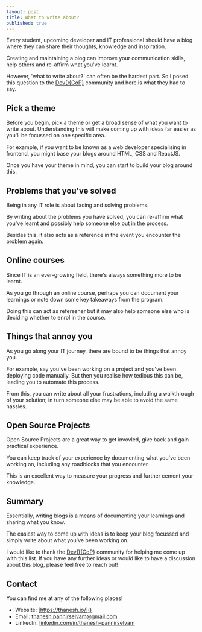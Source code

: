 ```yaml
---
layout: post
title: What to write about?
published: true
---
```

Every student, upcoming developer and IT professional should have a blog where they can share their thoughts, knowledge and inspiration.

Creating and maintaining a blog can improve your communication skills, help others and re-affirm what you've learnt.

However, 'what to write about?' can often be the hardest part. So I posed this question to the [Dev(){CoP}](https://devcop.io/) community and here is what they had to say.

## Pick a theme

Before you begin, pick a theme or get a broad sense of what you want to write about. Understanding this will make coming up with ideas far easier as you'll be focussed on one specific area.

For example, if you want to be known as a web developer specialising in frontend, you might base your blogs around HTML, CSS and ReactJS. 

Once you have your theme in mind, you can start to build your blog around this.

## Problems that you've solved

Being in any IT role is about facing and solving problems.

By writing about the problems you have solved, you can re-affirm what you've learnt and possibly help someone else out in the process.

Besides this, it also acts as a reference in the event you encounter the problem again.

## Online courses

Since IT is an ever-growing field, there's always something more to be learnt.

As you go through an online course, perhaps you can document your learnings or note down some key takeaways from the program.

Doing this can act as referesher but it may also help someone else who is deciding whether to enrol in the course.

## Things that annoy you

As you go along your IT journey, there are bound to be things that annoy you.

For example, say you've been working on a project and you've been deploying code manually. But then you realise how tedious this can be, leading you to automate this process.

From this, you can write about all your frustrations, including a walkthrough of your solution; in turn someone else may be able to avoid the same hassles.

## Open Source Projects 

Open Source Projects are a great way to get invovled, give back and gain practical experience.

You can keep track of your experience by documenting what you've been working on, including any roadblocks that you encounter.

This is an excellent way to measure your progress and further cement your knowledge.

## Summary

Essentially, writing blogs is a means of documenting your learnings and sharing what you know.

The easiest way to come up with ideas is to keep your blog focussed and simply write about what you've been working on.

I would like to thank the [Dev(){CoP}](https://devcop.io/) community for helping me come up with this list. If you have any further ideas or would like to have a discussion about this blog, please feel free to reach out!

## Contact

You can find me at any of the following places!
- Website: [https://thanesh.io/]()
- Email: [thanesh.pannirselvam@gmail.com]()
- LinkedIn: [linkedin.com/in/thanesh-pannirselvam](https://linkedin.com/in/thanesh-pannirselvam)